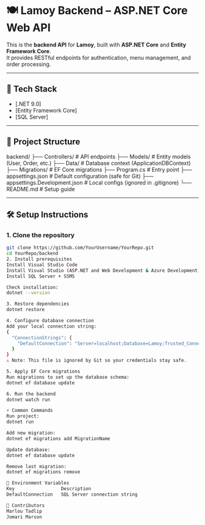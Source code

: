 # 🍽️ Lamoy Backend – ASP.NET Core Web API

This is the **backend API** for **Lamoy**, built with **ASP.NET Core** and **Entity Framework Core**.  
It provides RESTful endpoints for authentication, menu management, and order processing.

---

## 🚀 Tech Stack

- [.NET 9.0]
- [Entity Framework Core]
- [SQL Server]

---

## 📂 Project Structure

backend/
├── Controllers/ # API endpoints
├── Models/ # Entity models (User, Order, etc.)
├── Data/ # Database context (ApplicationDBContext)
├── Migrations/ # EF Core migrations
├── Program.cs # Entry point
├── appsettings.json # Default configuration (safe for Git)
├── appsettings.Development.json # Local configs (ignored in .gitignore)
└── README.md # Setup guide

---

## 🛠️ Setup Instructions

### 1. Clone the repository

```bash
git clone https://github.com/YourUsername/YourRepo.git
cd YourRepo/backend
2. Install prerequisites
Install Visual Studio Code
Install Visual Studio (ASP.NET and Web Development & Azure Development)
Install SQL Server + SSMS

Check installation:
dotnet --version

3. Restore dependencies
dotnet restore

4. Configure database connection
Add your local connection string:
{
  "ConnectionStrings": {
    "DefaultConnection": "Server=localhost;Database=Lamoy;Trusted_Connection=True;TrustServerCertificate=True;"
  }
}
⚠️ Note: This file is ignored by Git so your credentials stay safe.

5. Apply EF Core migrations
Run migrations to set up the database schema:
dotnet ef database update

6. Run the backend
dotnet watch run

⚡ Common Commands
Run project:
dotnet run

Add new migration:
dotnet ef migrations add MigrationName

Update database:
dotnet ef database update

Remove last migration:
dotnet ef migrations remove

🔑 Environment Variables
Key	                Description
DefaultConnection	SQL Server connection string

👥 Contributors
Marlou Tadlip
Jomari Marson

```
